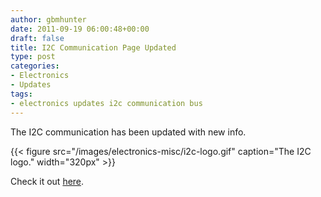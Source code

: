 ```yaml
---
author: gbmhunter
date: 2011-09-19 06:00:48+00:00
draft: false
title: I2C Communication Page Updated
type: post
categories:
- Electronics
- Updates
tags:
- electronics updates i2c communication bus
---
```


The I2C communication has been updated with new info.

{{< figure src="/images/electronics-misc/i2c-logo.gif" caption="The I2C logo."  width="320px" >}}

Check it out [here](/electronics/communication-protocols/i2c-communication-protocol/).
